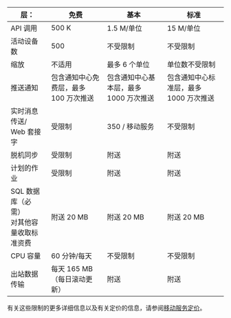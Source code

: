| 层： | 免费 | 基本 | 标准 |
|----|----|----|----|
| API 调用 | 500 K | 1.5 M/单位 | 15 M/单位 |
| 活动设备数 | 500 | 不受限制 | 不受限制 |
| 缩放 | 不适用 | 最多 6 个单位 | 单位数不受限制 |
| 推送通知 | 包含通知中心免费层，最多 100 万次推送 | 包含通知中心基本层，最多 1000 万次推送 | 包含通知中心标准层，最多 1000 万次推送 |
| 实时消息传送/<br/>Web 套接字 | 受限制 | 350 / 移动服务 | 不受限制 |
| 脱机同步 | 受限制 | 附送 | 附送 |
| 计划的作业  | 受限制 | 附送 | 附送 |
| SQL 数据库（必需） <br/>对其他容量收取标准资费 | 附送 20 MB | 附送 20 MB | 附送 20 MB |
| CPU 容量 | 60 分钟/每天 | 不受限制 | 不受限制 |
| 出站数据传输 | 每天 165 MB（每日滚动更新） | 附送 | 附送 |

有关这些限制的更多详细信息以及有关定价的信息，请参阅[移动服务定价](https://www.azure.cn/pricing/details/mobile-services/)。